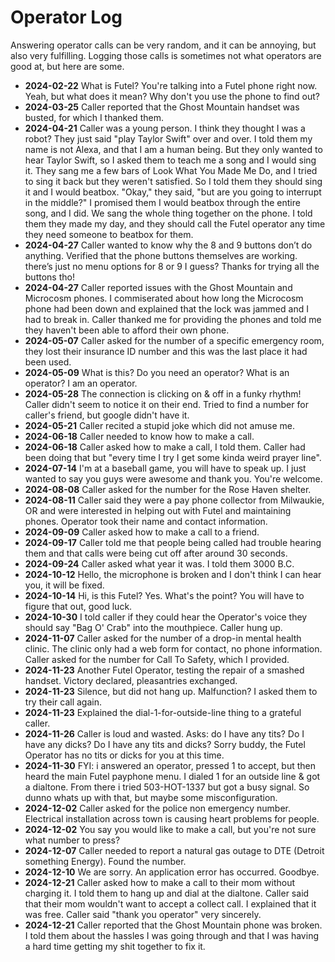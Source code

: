# Operator Log

Answering operator calls can be very random, and it can be annoying, but also very fulfilling. Logging those calls is sometimes not what operators are good at, but here are some.

- **2024-02-22** What is Futel? You're talking into a Futel phone right now. Yeah, but what does it mean? Why don't you use the phone to find out?
- **2024-03-25** Caller reported that the Ghost Mountain handset was busted, for which I thanked them.
- **2024-04-21** Caller was a young person. I think they thought I was a robot? They just said "play Taylor Swift" over and over. I told them my name is not Alexa, and that I am a human being. But they only wanted to hear Taylor Swift, so I asked them to teach me a song and I would sing it. They sang me a few bars of Look What You Made Me Do, and I tried to sing it back but they weren't satisfied. So I told them they should sing it and I would beatbox. "Okay," they said, "but are you going to interrupt in the middle?" I promised them I would beatbox through the entire song, and I did. We sang the whole thing together on the phone. I told them they made my day, and they should call the Futel operator any time they need someone to beatbox for them.
- **2024-04-27** Caller wanted to know why the 8 and 9 buttons don’t do anything. Verified that the phone buttons themselves are working. there’s just no menu options for 8 or 9 I guess? Thanks for trying all the buttons tho!
- **2024-04-27** Caller reported issues with the Ghost Mountain and Microcosm phones. I commiserated about how long the Microcosm phone had been down and explained that the lock was jammed and I had to break in. Caller thanked me for providing the phones and told me they haven't been able to afford their own phone.
- **2024-05-07** Caller asked for the number of a specific emergency room, they lost their insurance ID number and this was the last place it had been used.
- **2024-05-09** What is this? Do you need an operator? What is an operator? I am an operator.
- **2024-05-28** The connection is clicking on & off in a funky rhythm! Caller didn't seem to notice it on their end. Tried to find a number for caller's friend, but google didn't have it.
- **2024-05-21** Caller recited a stupid joke which did not amuse me.
- **2024-06-18** Caller needed to know how to make a call.
- **2024-06-18** Caller asked how to make a call, I told them. Caller had been doing that but "every time I try I get some kinda weird prayer line".
- **2024-07-14** I'm at a baseball game, you will have to speak up. I just wanted to say you guys were awesome and thank you. You're welcome.
- **2024-08-08** Caller asked for the number for the Rose Haven shelter.
- **2024-08-11** Caller said they were a pay phone collector from Milwaukie, OR and were interested in helping out with Futel and maintaining phones.  Operator took their name and contact information.
- **2024-09-09** Caller asked how to make a call to a friend.
- **2024-09-17** Caller told me that people being called had trouble hearing them and that calls were being cut off after around 30 seconds.
- **2024-09-24** Caller asked what year it was. I told them 3000 B.C.
- **2024-10-12** Hello, the microphone is broken and I don't think I can hear you, it will be fixed.
- **2024-10-14** Hi, is this Futel? Yes. What's the point? You will have to figure that out, good luck.
- **2024-10-30** I told caller if they could hear the Operator's voice they should say "Bag O' Crab" into the mouthpiece. Caller hung up.
- **2024-11-07** Caller asked for the number of a drop-in mental health clinic. The clinic only had a web form for contact, no phone information. Caller asked for the number for Call To Safety, which I provided.
- **2024-11-23** Another Futel Operator, testing the repair of a smashed handset. Victory declared, pleasantries exchanged.
- **2024-11-23** Silence, but did not hang up. Malfunction? I asked them to try their call again.
- **2024-11-23** Explained the dial-1-for-outside-line thing to a grateful caller.
- **2024-11-26** Caller is loud and wasted. Asks: do I have any tits? Do I have any dicks? Do I have any tits and dicks? Sorry buddy, the Futel Operator has no tits or dicks for you at this time.
- **2024-11-30** FYI: i answered an operator, pressed 1 to accept, but then heard the main Futel payphone menu. I dialed 1 for an outside line & got a dialtone. From there i tried 503-HOT-1337 but got a busy signal. So dunno whats up with that, but maybe some misconfiguration. 
- **2024-12-02** Caller asked for the police non emergency number. Electrical installation across town is causing heart problems for people.
- **2024-12-02** You say you would like to make a call, but you're not sure what number to press?
- **2024-12-07** Caller needed to report a natural gas outage to DTE (Detroit something Energy). Found the number.
- **2024-12-10** We are sorry. An application error has occurred. Goodbye.
- **2024-12-21** Caller asked how to make a call to their mom without charging it. I told them to hang up and dial at the dialtone. Caller said that their mom wouldn't want to accept a collect call. I explained that it was free. Caller said "thank you operator" very sincerely.
- **2024-12-21** Caller reported that the Ghost Mountain phone was broken. I told them about the hassles I was going through and that I was having a hard time getting my shit together to fix it.
